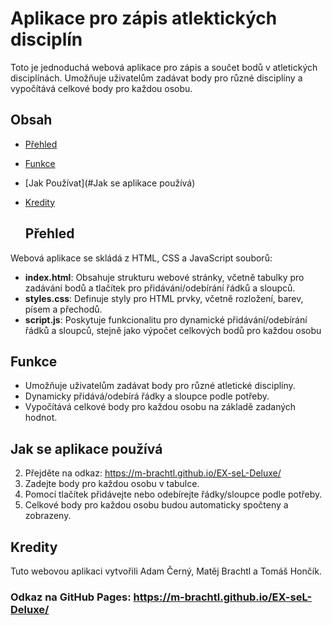 # Aplikace pro zápis atlektických disciplín

Toto je jednoduchá webová aplikace pro zápis a součet  bodů v atletických disciplínách. Umožňuje uživatelům zadávat body pro různé disciplíny  a vypočítává celkové body pro každou osobu.

## Obsah

- [Přehled](#přehled)
- [Funkce](#funkce)
- [Jak Používat](#Jak se aplikace používá)
- [Kredity](#kredity)

  ## Přehled

Webová aplikace se skládá z HTML, CSS a JavaScript souborů:

- **index.html**: Obsahuje strukturu webové stránky, včetně tabulky pro zadávání bodů a tlačítek pro přidávání/odebírání řádků a sloupců.
- **styles.css**: Definuje styly pro HTML prvky, včetně rozložení, barev, písem a přechodů.
- **script.js**: Poskytuje funkcionalitu pro dynamické přidávání/odebírání řádků a sloupců, stejně jako výpočet celkových bodů pro každou osobu

## Funkce

- Umožňuje uživatelům zadávat body pro různé atletické disciplíny.
- Dynamicky přidává/odebírá řádky a sloupce podle potřeby.
- Vypočítává celkové body pro každou osobu na základě zadaných hodnot.

## Jak se aplikace používá

2. Přejděte na odkaz: https://m-brachtl.github.io/EX-seL-Deluxe/
3. Zadejte body pro každou osobu v tabulce.
4. Pomocí tlačítek přidávejte nebo odebírejte řádky/sloupce podle potřeby.
5. Celkové body pro každou osobu budou automaticky spočteny a zobrazeny.

## Kredity

Tuto webovou aplikaci vytvořili Adam Černý, Matěj Brachtl a Tomáš Hončík.

### Odkaz na GitHub Pages: https://m-brachtl.github.io/EX-seL-Deluxe/
